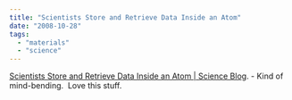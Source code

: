 ```yaml
---
title: "Scientists Store and Retrieve Data Inside an Atom"
date: "2008-10-28"
tags: 
  - "materials"
  - "science"
---
```


[Scientists Store and Retrieve Data Inside an Atom | Science Blog](http://www.scienceblog.com/cms/scientists-store-and-retrieve-data-inside-atom-17644.html). - Kind of mind-bending.  Love this stuff.
